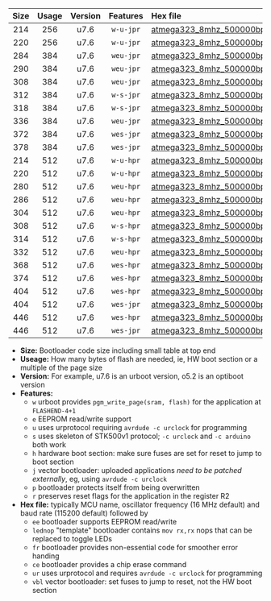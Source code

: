 |Size|Usage|Version|Features|Hex file|
|:-:|:-:|:-:|:-:|:--|
|214|256|u7.6|`w-u-jpr`|[atmega323_8mhz_500000bps_ur_vbl.hex](https://raw.githubusercontent.com/stefanrueger/urboot/main//atmega323_8mhz_500000bps_ur_vbl.hex)|
|220|256|u7.6|`w-u-jpr`|[atmega323_8mhz_500000bps_lednop_ur_vbl.hex](https://raw.githubusercontent.com/stefanrueger/urboot/main//atmega323_8mhz_500000bps_lednop_ur_vbl.hex)|
|284|384|u7.6|`weu-jpr`|[atmega323_8mhz_500000bps_ee_ur_vbl.hex](https://raw.githubusercontent.com/stefanrueger/urboot/main//atmega323_8mhz_500000bps_ee_ur_vbl.hex)|
|290|384|u7.6|`weu-jpr`|[atmega323_8mhz_500000bps_ee_lednop_ur_vbl.hex](https://raw.githubusercontent.com/stefanrueger/urboot/main//atmega323_8mhz_500000bps_ee_lednop_ur_vbl.hex)|
|308|384|u7.6|`weu-jpr`|[atmega323_8mhz_500000bps_ee_lednop_fr_ur_vbl.hex](https://raw.githubusercontent.com/stefanrueger/urboot/main//atmega323_8mhz_500000bps_ee_lednop_fr_ur_vbl.hex)|
|312|384|u7.6|`w-s-jpr`|[atmega323_8mhz_500000bps_vbl.hex](https://raw.githubusercontent.com/stefanrueger/urboot/main//atmega323_8mhz_500000bps_vbl.hex)|
|318|384|u7.6|`w-s-jpr`|[atmega323_8mhz_500000bps_lednop_vbl.hex](https://raw.githubusercontent.com/stefanrueger/urboot/main//atmega323_8mhz_500000bps_lednop_vbl.hex)|
|336|384|u7.6|`weu-jpr`|[atmega323_8mhz_500000bps_ee_lednop_fr_ce_ur_vbl.hex](https://raw.githubusercontent.com/stefanrueger/urboot/main//atmega323_8mhz_500000bps_ee_lednop_fr_ce_ur_vbl.hex)|
|372|384|u7.6|`wes-jpr`|[atmega323_8mhz_500000bps_ee_vbl.hex](https://raw.githubusercontent.com/stefanrueger/urboot/main//atmega323_8mhz_500000bps_ee_vbl.hex)|
|378|384|u7.6|`wes-jpr`|[atmega323_8mhz_500000bps_ee_lednop_vbl.hex](https://raw.githubusercontent.com/stefanrueger/urboot/main//atmega323_8mhz_500000bps_ee_lednop_vbl.hex)|
|214|512|u7.6|`w-u-hpr`|[atmega323_8mhz_500000bps_ur.hex](https://raw.githubusercontent.com/stefanrueger/urboot/main//atmega323_8mhz_500000bps_ur.hex)|
|220|512|u7.6|`w-u-hpr`|[atmega323_8mhz_500000bps_lednop_ur.hex](https://raw.githubusercontent.com/stefanrueger/urboot/main//atmega323_8mhz_500000bps_lednop_ur.hex)|
|280|512|u7.6|`weu-hpr`|[atmega323_8mhz_500000bps_ee_ur.hex](https://raw.githubusercontent.com/stefanrueger/urboot/main//atmega323_8mhz_500000bps_ee_ur.hex)|
|286|512|u7.6|`weu-hpr`|[atmega323_8mhz_500000bps_ee_lednop_ur.hex](https://raw.githubusercontent.com/stefanrueger/urboot/main//atmega323_8mhz_500000bps_ee_lednop_ur.hex)|
|304|512|u7.6|`weu-hpr`|[atmega323_8mhz_500000bps_ee_lednop_fr_ur.hex](https://raw.githubusercontent.com/stefanrueger/urboot/main//atmega323_8mhz_500000bps_ee_lednop_fr_ur.hex)|
|308|512|u7.6|`w-s-hpr`|[atmega323_8mhz_500000bps.hex](https://raw.githubusercontent.com/stefanrueger/urboot/main//atmega323_8mhz_500000bps.hex)|
|314|512|u7.6|`w-s-hpr`|[atmega323_8mhz_500000bps_lednop.hex](https://raw.githubusercontent.com/stefanrueger/urboot/main//atmega323_8mhz_500000bps_lednop.hex)|
|332|512|u7.6|`weu-hpr`|[atmega323_8mhz_500000bps_ee_lednop_fr_ce_ur.hex](https://raw.githubusercontent.com/stefanrueger/urboot/main//atmega323_8mhz_500000bps_ee_lednop_fr_ce_ur.hex)|
|368|512|u7.6|`wes-hpr`|[atmega323_8mhz_500000bps_ee.hex](https://raw.githubusercontent.com/stefanrueger/urboot/main//atmega323_8mhz_500000bps_ee.hex)|
|374|512|u7.6|`wes-hpr`|[atmega323_8mhz_500000bps_ee_lednop.hex](https://raw.githubusercontent.com/stefanrueger/urboot/main//atmega323_8mhz_500000bps_ee_lednop.hex)|
|404|512|u7.6|`wes-hpr`|[atmega323_8mhz_500000bps_ee_lednop_fr.hex](https://raw.githubusercontent.com/stefanrueger/urboot/main//atmega323_8mhz_500000bps_ee_lednop_fr.hex)|
|404|512|u7.6|`wes-jpr`|[atmega323_8mhz_500000bps_ee_lednop_fr_vbl.hex](https://raw.githubusercontent.com/stefanrueger/urboot/main//atmega323_8mhz_500000bps_ee_lednop_fr_vbl.hex)|
|446|512|u7.6|`wes-hpr`|[atmega323_8mhz_500000bps_ee_lednop_fr_ce.hex](https://raw.githubusercontent.com/stefanrueger/urboot/main//atmega323_8mhz_500000bps_ee_lednop_fr_ce.hex)|
|446|512|u7.6|`wes-jpr`|[atmega323_8mhz_500000bps_ee_lednop_fr_ce_vbl.hex](https://raw.githubusercontent.com/stefanrueger/urboot/main//atmega323_8mhz_500000bps_ee_lednop_fr_ce_vbl.hex)|

- **Size:** Bootloader code size including small table at top end
- **Useage:** How many bytes of flash are needed, ie, HW boot section or a multiple of the page size
- **Version:** For example, u7.6 is an urboot version, o5.2 is an optiboot version
- **Features:**
  + `w` urboot provides `pgm_write_page(sram, flash)` for the application at `FLASHEND-4+1`
  + `e` EEPROM read/write support
  + `u` uses urprotocol requiring `avrdude -c urclock` for programming
  + `s` uses skeleton of STK500v1 protocol; `-c urclock` and `-c arduino` both work
  + `h` hardware boot section: make sure fuses are set for reset to jump to boot section
  + `j` vector bootloader: uploaded applications *need to be patched externally*, eg, using `avrdude -c urclock`
  + `p` bootloader protects itself from being overwritten
  + `r` preserves reset flags for the application in the register R2
- **Hex file:** typically MCU name, oscillator frequency (16 MHz default) and baud rate (115200 default) followed by
  + `ee` bootloader supports EEPROM read/write
  + `lednop` "template" bootloader contains `mov rx,rx` nops that can be replaced to toggle LEDs
  + `fr` bootloader provides non-essential code for smoother error handing
  + `ce` bootloader provides a chip erase command
  + `ur` uses urprotocol and requires `avrdude -c urclock` for programming
  + `vbl` vector bootloader: set fuses to jump to reset, not the HW boot section
